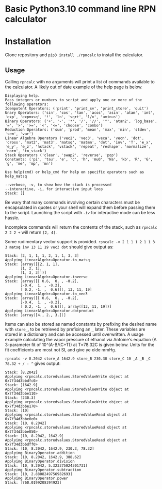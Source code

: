 # Basic Python3.10 command line RPN calculator

# Installation

Clone repository and `pip3 install ./rpncalc` to install the calculator.

## Usage
Calling `rpncalc` with no arguments will print a list of commands available to the calculator.  A likely out of date example of the help page is below.

```
Displaying help.
Pass integers or numbers to script and apply one or more of the following operators:
Idempotent Operators: ('print', 'print_sv', 'print_store', 'quit')
Unary Operators: ('sin', 'cos', 'tan', 'acos', 'asin', 'atan', 'int', 'exp', 'expmxsq', '!', 'ln', 'sqrt', '1/x', 'uminus')
Binary Operators: ('+', '-', '*', '/', '//', '^', 'atan2', 'log_base', '=', '>', '>=', '<', '<=', 'choose', 'combo')
Reduction Operators: ('sum', 'prod', 'mean', 'max', 'min', 'stdev', 'sem', 'var')
Linear Algebra Operators ('vec2', 'vec3', 'veca', 'vecn', 'dot', 'cross', 'mat2', 'mat3', 'matsq', 'matmn', 'det', 'inv', 'T', 'e_x', 'e_y', 'e_z', 'hstack', 'vstack', 'repeat', 'reshape', 'normalize', 'norm', 'to_stack')
Stack Operators ('clear', 'swap2', 'reverse', 'pop')
Constants: ('pi', 'tau', 'e', 'c', 'h', 'mu0', 'Na', 'kb', 'R', 'G', 'g', 'me', 'mp', 'mn')

Use help(cmd) or help_cmd for help on specific operators such as help_matsq

--verbose, -v, to show how the stack is processed
--interactive, -i, for interactive input loop
Stack: []
```

Be wary that many commands involving certain characters must be encapsulated in quotes or your shell will expand them before passing them to the script.  Launching the script with `-iv` for interactive mode can be less hassle.

Incomplete commands will return the contents of the stack, such as `rpncalc 2 2 2 +` will return `[2, 4]`.

Some rudimentary vector support is provided.
`rpncalc -v 2 1 1 1 2 1 1 3 3 matsq inv 13 11 19 vec3 dot`
should give output as:
```
Stack: [2, 1, 1, 1, 2, 1, 1, 3, 3]
Applying LinearAlgebraOperator.to_matsq
Stack: [array([[2, 1, 1],
       [1, 2, 1],
       [1, 3, 3]])]
Applying LinearAlgebraOperator.inverse
Stack: [array([[ 0.6,  0. , -0.2],
       [-0.4,  1. , -0.2],
       [ 0.2, -1. ,  0.6]]), 13, 11, 19]
Applying LinearAlgebraOperator.to_vec3
Stack: [array([[ 0.6,  0. , -0.2],
       [-0.4,  1. , -0.2],
       [ 0.2, -1. ,  0.6]]), array([13, 11, 19])]
Applying LinearAlgebraOperator.dotproduct
Stack: [array([4., 2., 3.])]
```
Items can also be stored as named constants by prefixing the desired name with `store_`, to be retrieved by prefixing an `_` later.  These variables are stored in a dictionary and can be accessed until overwritten.  A usage example calculating the vapor pressure of ethanol via Antoine's equation (A 3-parameter fit of 10^(A-B/(C+T)) at T=78.32C is given below.  Units for the fit coefficients are most not SI, and give ye olde mmHg.

`rpncalc -v 8.2042 store_A 1642.9 store_B 230.30 store_C 10 _A _B _C 78.32 + / - ^`
gives output:
```
Stack: [8.2042]
Applying <rpncalc.storedvalues.StoredValueWrite object at 0x7f34d3bbdfc0>
Stack: [1642.9]
Applying <rpncalc.storedvalues.StoredValueWrite object at 0x7f34d3bbe110>
Stack: [230.3]
Applying <rpncalc.storedvalues.StoredValueWrite object at 0x7f34d3bbe170>
Stack: [10]
Applying <rpncalc.storedvalues.StoredValueRead object at 0x7f34d3bbe0e0>
Stack: [10, 8.2042]
Applying <rpncalc.storedvalues.StoredValueRead object at 0x7f34d3bbe050>
Stack: [10, 8.2042, 1642.9]
Applying <rpncalc.storedvalues.StoredValueRead object at 0x7f34d3bbdff0>
Stack: [10, 8.2042, 1642.9, 230.3, 78.32]
Applying BinaryOperator.addition
Stack: [10, 8.2042, 1642.9, 308.62]
Applying BinaryOperator.division
Stack: [10, 8.2042, 5.323375024301731]
Applying BinaryOperator.subtraction
Stack: [10, 2.8808249756982693]
Applying BinaryOperator.power
Stack: [760.0199208394923]
```

